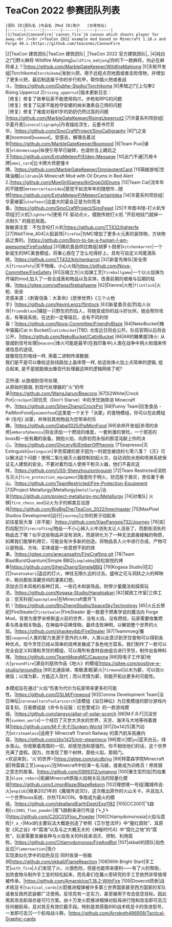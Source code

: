 # TeaCon 2022 参赛团队列表

    |团队 ID|团队名 |作品名 |Mod ID|简介   |仓库地址|
    |:------|------:|:------|------|:------|------|
    |1|TeaCon|CannonFire|`cannon_fire`|A cannon which shoots player far away.<br /><br />TeaCon 2022 example mod based on Minecraft 1.18.x and Forge 40.x.|https://github.com/teaconmc/CannonFire
|2|TeaCon 建筑团队|TeaCon 建筑团队|`_`|TeaCon 2022 官方建筑团队|_
|4|纯白之门|野火麻将 Wildfire Mahjong|`wildfire_mahjong`|你的下一款麻将，何必在麻将桌上？|https://github.com/MarbleGateKeeper/WildfireMahjong
|5|天枢开发组|Torchikoma|`torchikoma`|发射火把，用于远程点亮地面或者击败怪物，并增加了更多火把，最后制造属于你的步行机甲，帮你插火把或者战斗。|https://github.com/Dubhe-Studio/Torchikoma
|6|黑暗之门|上勾拳2 Rising Uppercut 2|`rising_uppercut`|版本更新日志：<br />［修复］修复了铁拳玩家不能使用钩爪，步枪和RPG的问题<br />［修复］修复了玩家不能抢夺安娜的纳米激素自己用的问题<br />［修复］修复了难度对我81岁的奶奶仍然过高的问题<br />|https://github.com/MarbleGateKeeper/RisingUppercut2
|7|华夏系列项目组|华夏丹青|`sinocalligraphy`|丹青描绘浮生，云墨书尽芳华。|https://github.com/SinoCraftProject/SinoCalligraphy
|8|门之金黄|boomood|`boomood`|。受感去，解理去着试别|https://github.com/MarbleGateKeeper/Boomood
|9|Team Puxi|谏言|`eldenmessage`|纵使引导早已破碎，也请你当上踢炕之王|https://github.com/ExtraMeteorP/Elden-Message
|10|此门不通|万用卡牌|`omni_card`|比卡牌大师更懂卡牌。|https://github.com/MarbleGateKeeper/OmnipotentCard
|11|萌娘游戏|空降油桶|`oildrums`|A Minecraft Mod with Oil Drums in Red Alert 2.|https://github.com/MoeGirlGames/AirDropOilDrums
|13|Team Cat|流年年的不随想|`meteorcertainidea`|感觉不如流年年的随想作...随想|https://github.com/ExtraMeteorP/MeteorCertainIdea
|14|华夏系列项目组|华夏飨宴|`sinofeast`|这盛大的宴会正是为你而准备。|https://github.com/SinoCraftProject/SinoFeast
|25|千年图书馆-打火机专项组|打火机|`lighterfe`|使用 FE 驱动点火，摆脱传统打火机 “开启地狱门就掉一点耐久” 的尴尬局面。<br />致敏源注意：不包含咬打火机|https://github.com/TT432/lighterfe
|27|WaitTime_404|火狐装饰|`firefox`|为MC增加了更多火元素的装饰物，方块物品之类的。|https://github.com/Born-to-be-a-human-I-am-awesome/FireFoxMod
|31|踢炕食品供应商组|胡萝卜厨房|`kitchenkarrot`|一个新诞生的MC美食模组，将重心放在了怎么吃得好上。具有可自定义鸡尾酒系统。|https://github.com/TT432/kitchenkarrot
|32|新星先锋队|安全用火|`firesafety`|天干物燥，小心火烛|https://github.com/Nova-Committee/FireSafety
|61|压缩立方|火焰弹工艺|`fireballgame`|一个以火焰弹为开端的mod,加入了一些合成表和物品以及实体，改善前期的艰难与后期的枯燥。|https://gitee.com/sdfwss/fireballgame
|62|Étienne|火枪|`flintlock`|火枪、街垒<br />灵感来源：《刺客信条：大革命》《悲惨世界》《三个火枪手》|https://github.com/KevinLenzz/flintlock
|63|新星委员会|烈焰人伙伴|`friendblaze`|捕捉一只野生的烈焰人，将她变成你的战斗好伙伴。她会帮你攻击，有等级系统，在达到一定等级后，会有不同的惊喜！|https://github.com/Nova-Committee/FriendlyBlaze
|64|NekoBucket|桶中猫猫(Cat in Bucket)|`catinbucket`|TBD, 仓库近日将会公开。队伍官网以后将会公开。|https://github.com/NekoBucket/CatInBucket
|66|AR的糖果屋|烽火: 从狼烟到信号处理|`beacons`|烽火可能是最早(在我印象中)人类在战争中用火和烟来传递信息的途径,<br />就像现在的电线一样, 用着二进制传递数据.<br />我们是不是可以像给这些线路加上晶体管一样, 给这些烽火加上点简单的逻辑, 组合起来, 是不是就能做出像现代处理器这样的逻辑网络了呢?<br /><br />正所谓: 从狼烟到信号处理,<br />从原始的狼烟, 到现代处理器的"火"的传承|https://github.com/WangJiarun/Beacons
|67|S2White|Crock Pot|`crockpot`|将饥荒（Don't Starve）中的烹饪锅带进 Minecraft 中。|https://github.com/SihenZhang/CrockPot
|68|Funny Team|应急食品 - PaiMonFood|`paimonfood`|这里是一个关于「派蒙」的食物模组，你可以在此模组中 (生吃) 派蒙，并体验其他物品为您带来的乐趣。|https://github.com/Dabai1025/PaiMonFood
|69|余烬开发组|赤鸢的余烬|`emberofpheonix`|将会添加一个燃烧的维度，一套刺激的冒险，一个邪恶的boss和一些有趣的装备。拥抱火焰，向原初而永恒的那混沌献上你的决心。|https://github.com/Glyceryl6/EmberOfPheonix
|71|espresso|灭 Extinguish|`extinguish`|辛苦搭建的房子因为一时疏忽被烧的七零八落？《灭》可以解决这个问题！使用二氧化碳灭火器控制初起火灾，自动消防水炮和喷淋系统保证无人建筑的安全。不要对着烈焰人使用干粉灭火器，他们不喜欢这样。|https://github.com/USS-Shenzhou/extinguish
|72|Team Restricted|消防与灭火|`fire_protection_equipment`|隐患险于明火，防范胜于救灾，责任重于泰山。|https://github.com/TeamRestricted/Fire-Protection-Equipment
|73|Project Metallurgy|Metallurgy|`metallurgy`|冶金|https://github.com/project-metallurgy-mc/Metallurgy
|74|对堆队| 火棋|`fire_chess_mod`|以火为子的棋类互动游戏|https://github.com/BigBigZhe/TeaCon_2022/tree/master
|75|MaxPixel Studios Development|远行|`journey`|让你的房子动起来<br />前往星辰大海（并不能）|https://github.com/XiaoPangxie732/Journey
|76|奕|烈焰配方|`firecrafting`|物品一不小心掉入火中消失太让人沮丧了，而那些消失的物品去了哪？似乎这些物品并没有消失，而是转化为了一种无法直接接触的物质，如果我们能够利用它，可能会有许多新的创造。将物品丢入火中进行合成，产物可以是物品、方块、实体或是一些意想不到的效果。|https://gitee.com/anecansaitin/FireCrafting.git
|78|Team BlastBurstQuantum|Simple BBQ|`simplebbq`|轻松愉悦的烤串|https://github.com/SihenZhang/SimpleBBQ
|79|Kogasa Studio|花幻灯|`hanatoakari`|遥远的灯火，神往无限久远的过去。盛咲之花与洞跃之火的辉映中，眺向那些深藏世间的凄美幻想。<br />添加古日本风格的各种灯具，一些花木和装饰品，附带少量魔法和探索玩法。|https://github.com/Kogasa-Studio/Hanatoakari
|82|斌政工作室|三体工业：空天科技|`spaceplane`|在Minecraft里开飞机！|https://github.com/BinZhengStudio/SpaceSkyTechnology
|85|火丘丘祭祀|FireStealer|`firestealer`|FireStealer 是一款基于燃素学说的魔法向 Forge Mod，背景为普罗⽶修斯盗⽕前的世界，没有⽕焰，没有燃烧，玩家需要收集燃素与炼⾦相关物品，在神庙中召唤怪物，最终击败神明，以解锁整个世界的⽕焰。|https://github.com/shaokeyibb/FireStealer
|87|Teammoeg|餐馆|`caupona`|人类的智力发源于意外的火种，人类以此意识到烹饪食物可以得到各种优点。现今烹饪已经从简单的烧烤发展成了各色地方菜系。我们制作了一款可以完全自定义料理和烹饪的模组，可以用所有食材自由组合进行烹饪，制作出各种料理。|https://github.com/TeamMoegMC/Caupona
|88|阳电子工作室|地火|`groundfire`|源自刘慈欣作品《地火》的模组|https://gitee.com/positive-e-studio/groundfire
|89|北通巫峡，南极潇湘|薪火|`firewood`|以木为薪，可以烧火做饭；以煤为薪，方能迈入现代；而以灵情为薪，则能开拓出更多的可能性。<br /><br />本模组旨在通过“火焰”伤害为代价为玩家带来更多的可能性。|https://github.com/DSLM/Firewood
|93|Corona Development Team|浴日神坛|`coronaaltarofsolarscorch`|该模组《浴日神坛》为日冕模组的部分游戏内容复刻。日冕模组是《命令与征服：红色警戒3》的一款游戏模组。|https://github.com/langyo/altar-of-solar-scorch
|96|M.F.R.F|沉没世界|`sunken_world`|一个经历了灭世大洪水的世界，天空、海洋与大地等待着救赎|https://github.com/M-F-R-F/Sunken-World
|97|Zbx1425|蒸汽动力|`mtrsteamloco`|适用于 Minecraft Transit Railway 的蒸汽机车拓展内容。|https://github.com/zbx1425/mtr-steamloco
|98|煜火|煜|`yu`|蓝天白云，绿水青山。你观察着周围的一切，却感觉违和感强烈。你不相信他们的话，这个世界充满了虚假。因为，你发现了那个树林，那些火焰，那扇门。<br /><欢迎来到，‘火’的世界>|https://gitee.com/uicdb/yu
|99|特雷森学院Minecraft部|特雷森工艺|`umapyoi`|在Minecraft中扮演一名马娘，或者成为训练员！修炼钢之意志的故事。|https://github.com/0999312/umapyoi
|100|重生型烈焰|烈焰重生|`blaze_reborn`|拓展Minecraft原版火焰相关玩法的轻量化模组|https://github.com/LimonBlaze/BlazeReborn
|102|理想境一号组|魔城传说·火|`exp1182`|继承2021年的《魔城传说3D》，这次推出原作的火山关卡，并且加入一个世界boss系统，炒热TEACON。争取成为最火的模组。|https://github.com/IdeallandEarthDept/Exp1182
|105|CC2001|飞路粉|`cc2001_floo_powder`|用飞路粉来进行传送 ( ͡• ͜ʖ ͡• )|https://github.com/C20C01/Floo_Powder
|106|Chlamydomonosia|火焰与腐败|`f_a_r`|Mod的主要玩法大概是创造了参照《艾尔登法环》中“猩红腐败”、其原型《风之谷》中“腐海”以及与之大概无关的《神秘时代4》中“腐化之地”的“腐败”，玩家需要发展各种与火焰有关的科技来消灭、控制、利用腐败。|https://github.com/Chlamydomonos/FireAndRot
|107|xkball的团队|焰色反应|`flamereaction`|简介<br />实现类似化学中的焰色反应 同时收录一些脑洞|https://github.com/xkball/FlameReaction
|108|With Bright Start|手工艺|`with_fire`|人们发现了火，火很危险，但是也能带来便利——有了火的帮助，加热食物与制作手工变的轻松起来，而先辈们在篝火旁研究的手工艺依然非常值得被传承。|https://github.com/AmarokIce/1.18.2-WithFire
|109|Dovecot鸽舍|战术核显卡|`tactical_cards`|火箭推进榴弹被许多第三世界国家甚至西方国家的军队或者反政府武装都广泛使用。反坦克有一定实力，甚至被用于攻击低空目标。因此用其攻击航母亦是可行方案。由十万发火箭推进榴弹对航母进行饱和攻击即可击沉任何艘航母，且对其无有效拦截手段。特别是其搭载690战术核显卡的改进型号，一发即可击沉一个航母战斗群。|https://github.com/Arrokoth486958/Tactical-Graphic-cards